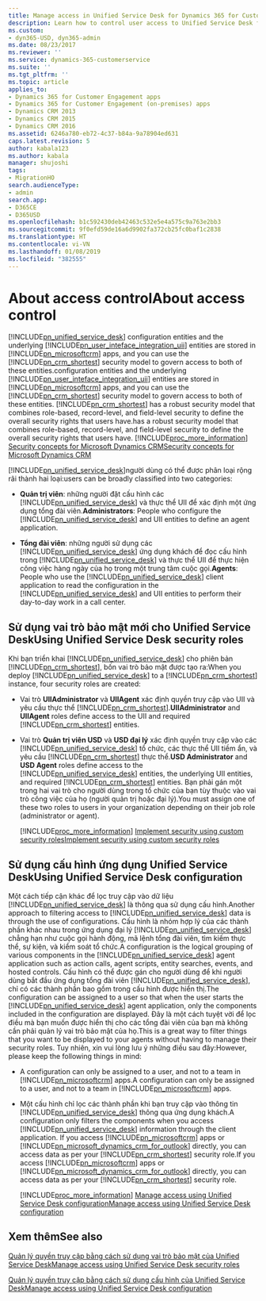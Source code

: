 ```yaml
---
title: Manage access in Unified Service Desk for Dynamics 365 for Customer Engagement apps | MicrosoftDocs
description: Learn how to control user access to Unified Service Desk for Dynamics 365 for Customer Engagement apps by using configuration and security roles.
ms.custom:
- dyn365-USD, dyn365-admin
ms.date: 08/23/2017
ms.reviewer: ''
ms.service: dynamics-365-customerservice
ms.suite: ''
ms.tgt_pltfrm: ''
ms.topic: article
applies_to:
- Dynamics 365 for Customer Engagement apps
- Dynamics 365 for Customer Engagement (on-premises) apps
- Dynamics CRM 2013
- Dynamics CRM 2015
- Dynamics CRM 2016
ms.assetid: 6246a780-eb72-4c37-b84a-9a78904ed631
caps.latest.revision: 5
author: kabala123
ms.author: kabala
manager: shujoshi
tags:
- MigrationHO
search.audienceType:
- admin
search.app:
- D365CE
- D365USD
ms.openlocfilehash: b1c592430deb42463c532e5e4a575c9a763e2bb3
ms.sourcegitcommit: 9f0efd59de16a6d9902fa372cb25fc0baf1c2838
ms.translationtype: HT
ms.contentlocale: vi-VN
ms.lasthandoff: 01/08/2019
ms.locfileid: "382555"
---
```

# <a name="about-access-control"></a><span data-ttu-id="aa3ac-103">About access control</span><span class="sxs-lookup"><span data-stu-id="aa3ac-103">About access control</span></span>
[!INCLUDE[pn_unified_service_desk](../../includes/pn-unified-service-desk.md)] <span data-ttu-id="aa3ac-104">configuration entities and the underlying [!INCLUDE[pn_user_inteface_integration_uii](../../includes/pn-user-interface-integration-uii.md)] entities are stored in [!INCLUDE[pn_microsoftcrm](../../includes/pn-microsoftcrm.md)] apps, and you can use the [!INCLUDE[pn_crm_shortest](../../includes/pn-crm-shortest.md)] security model to govern access to both of these entities.</span><span class="sxs-lookup"><span data-stu-id="aa3ac-104">configuration entities and the underlying [!INCLUDE[pn_user_inteface_integration_uii](../../includes/pn-user-interface-integration-uii.md)] entities are stored in [!INCLUDE[pn_microsoftcrm](../../includes/pn-microsoftcrm.md)] apps, and you can use the [!INCLUDE[pn_crm_shortest](../../includes/pn-crm-shortest.md)] security model to govern access to both of these entities.</span></span> [!INCLUDE[pn_crm_shortest](../../includes/pn-crm-shortest.md)] <span data-ttu-id="aa3ac-105">has a robust security model that combines role-based, record-level, and field-level security to define the overall security rights that users have.</span><span class="sxs-lookup"><span data-stu-id="aa3ac-105">has a robust security model that combines role-based, record-level, and field-level security to define the overall security rights that users have.</span></span> [!INCLUDE[proc_more_information](../../includes/proc-more-information.md)] <span data-ttu-id="aa3ac-106">[Security concepts for Microsoft Dynamics CRM](/dynamics365/customer-engagement/admin/security-concepts)</span><span class="sxs-lookup"><span data-stu-id="aa3ac-106">[Security concepts for Microsoft Dynamics CRM](/dynamics365/customer-engagement/admin/security-concepts)</span></span>  
  
 [!INCLUDE[pn_unified_service_desk](../../includes/pn-unified-service-desk.md)]<span data-ttu-id="aa3ac-107">người dùng có thể được phân loại rộng rãi thành hai loại:</span><span class="sxs-lookup"><span data-stu-id="aa3ac-107">users can be broadly classified into two categories:</span></span>  
  
- <span data-ttu-id="aa3ac-108">**Quản trị viên**: những người đặt cấu hình các [!INCLUDE[pn_unified_service_desk](../../includes/pn-unified-service-desk.md)] và thực thể UII để xác định một ứng dụng tổng đài viên.</span><span class="sxs-lookup"><span data-stu-id="aa3ac-108">**Administrators**: People who configure the [!INCLUDE[pn_unified_service_desk](../../includes/pn-unified-service-desk.md)] and UII entities to define an agent application.</span></span>  
  
- <span data-ttu-id="aa3ac-109">**Tổng đài viên**: những người sử dụng các [!INCLUDE[pn_unified_service_desk](../../includes/pn-unified-service-desk.md)] ứng dụng khách để đọc cấu hình trong [!INCLUDE[pn_unified_service_desk](../../includes/pn-unified-service-desk.md)] và thực thể UII để thực hiện công việc hàng ngày của họ trong một trung tâm cuộc gọi.</span><span class="sxs-lookup"><span data-stu-id="aa3ac-109">**Agents**: People who use the [!INCLUDE[pn_unified_service_desk](../../includes/pn-unified-service-desk.md)] client application to read the configuration in the [!INCLUDE[pn_unified_service_desk](../../includes/pn-unified-service-desk.md)] and UII entities to perform their day-to-day work in a call center.</span></span>  
  
## <a name="using-unified-service-desk-security-roles"></a><span data-ttu-id="aa3ac-110">Sử dụng vai trò bảo mật mới cho Unified Service Desk</span><span class="sxs-lookup"><span data-stu-id="aa3ac-110">Using Unified Service Desk security roles</span></span>  
 <span data-ttu-id="aa3ac-111">Khi bạn triển khai [!INCLUDE[pn_unified_service_desk](../../includes/pn-unified-service-desk.md)] cho phiên bản [!INCLUDE[pn_crm_shortest](../../includes/pn-crm-shortest.md)], bốn vai trò bảo mật được tạo ra:</span><span class="sxs-lookup"><span data-stu-id="aa3ac-111">When you deploy [!INCLUDE[pn_unified_service_desk](../../includes/pn-unified-service-desk.md)] to a [!INCLUDE[pn_crm_shortest](../../includes/pn-crm-shortest.md)] instance, four security roles are created:</span></span>  
  
- <span data-ttu-id="aa3ac-112">Vai trò **UIIAdministrator** và **UIIAgent** xác định quyền truy cập vào UII và yêu cầu thực thể [!INCLUDE[pn_crm_shortest](../../includes/pn-crm-shortest.md)].</span><span class="sxs-lookup"><span data-stu-id="aa3ac-112">**UIIAdministrator** and **UIIAgent** roles define access to the UII and required [!INCLUDE[pn_crm_shortest](../../includes/pn-crm-shortest.md)] entities.</span></span>  
  
- <span data-ttu-id="aa3ac-113">Vai trò **Quản trị viên USD** và **USD đại lý** xác định quyền truy cập vào các [!INCLUDE[pn_unified_service_desk](../../includes/pn-unified-service-desk.md)] tổ chức, các thực thể UII tiềm ẩn, và yêu cầu [!INCLUDE[pn_crm_shortest](../../includes/pn-crm-shortest.md)] thực thể.</span><span class="sxs-lookup"><span data-stu-id="aa3ac-113">**USD Administrator** and **USD Agent** roles define access to the [!INCLUDE[pn_unified_service_desk](../../includes/pn-unified-service-desk.md)] entities, the underlying UII entities, and required [!INCLUDE[pn_crm_shortest](../../includes/pn-crm-shortest.md)] entities.</span></span> <span data-ttu-id="aa3ac-114">Bạn phải gán một trong hai vai trò cho người dùng trong tổ chức của bạn tùy thuộc vào vai trò công việc của họ (người quản trị hoặc đại lý).</span><span class="sxs-lookup"><span data-stu-id="aa3ac-114">You must assign one of these two roles to users in your organization depending on their job role (administrator or agent).</span></span>  
  
  [!INCLUDE[proc_more_information](../../includes/proc-more-information.md)] <span data-ttu-id="aa3ac-115">[Implement security using custom security roles](../../unified-service-desk/admin/manage-access-using-unified-service-desk-security-roles.md)</span><span class="sxs-lookup"><span data-stu-id="aa3ac-115">[Implement security using custom security roles](../../unified-service-desk/admin/manage-access-using-unified-service-desk-security-roles.md)</span></span>  
  
## <a name="using-unified-service-desk-configuration"></a><span data-ttu-id="aa3ac-116">Sử dụng cấu hình ứng dụng Unified Service Desk</span><span class="sxs-lookup"><span data-stu-id="aa3ac-116">Using Unified Service Desk configuration</span></span>  
 <span data-ttu-id="aa3ac-117">Một cách tiếp cận khác để lọc truy cập vào dữ liệu [!INCLUDE[pn_unified_service_desk](../../includes/pn-unified-service-desk.md)] là thông qua sử dụng cấu hình.</span><span class="sxs-lookup"><span data-stu-id="aa3ac-117">Another approach to filtering access to [!INCLUDE[pn_unified_service_desk](../../includes/pn-unified-service-desk.md)] data is through the use of configurations.</span></span> <span data-ttu-id="aa3ac-118">Cấu hình là nhóm hợp lý của các thành phần khác nhau trong ứng dụng đại lý [!INCLUDE[pn_unified_service_desk](../../includes/pn-unified-service-desk.md)] chẳng hạn như cuộc gọi hành động, mã lệnh tổng đài viên, tìm kiếm thực thể, sự kiện, và kiểm soát tổ chức.</span><span class="sxs-lookup"><span data-stu-id="aa3ac-118">A configuration is the logical grouping of various components in the [!INCLUDE[pn_unified_service_desk](../../includes/pn-unified-service-desk.md)] agent application such as action calls, agent scripts, entity searches, events, and hosted controls.</span></span> <span data-ttu-id="aa3ac-119">Cấu hình có thể được gán cho người dùng để khi người dùng bắt đầu ứng dụng tổng đài viên [!INCLUDE[pn_unified_service_desk](../../includes/pn-unified-service-desk.md)], chỉ có các thành phần bao gồm trong cấu hình được hiển thị.</span><span class="sxs-lookup"><span data-stu-id="aa3ac-119">The configuration can be assigned to a user so that when the user starts the [!INCLUDE[pn_unified_service_desk](../../includes/pn-unified-service-desk.md)] agent application, only the components included in the configuration are displayed.</span></span> <span data-ttu-id="aa3ac-120">Đây là một cách tuyệt vời để lọc điều mà bạn muốn được hiển thị cho các tổng đài viên của bạn mà không cần phải quản lý vai trò bảo mật của họ.</span><span class="sxs-lookup"><span data-stu-id="aa3ac-120">This is a great way to filter things that you want to be displayed to your agents without having to manage their security roles.</span></span> <span data-ttu-id="aa3ac-121">Tuy nhiên, xin vui lòng lưu ý những điều sau đây:</span><span class="sxs-lookup"><span data-stu-id="aa3ac-121">However, please keep the following things in mind:</span></span>  
  
- <span data-ttu-id="aa3ac-122">A configuration can only be assigned to a user, and not to a team in [!INCLUDE[pn_microsoftcrm](../../includes/pn-microsoftcrm.md)] apps.</span><span class="sxs-lookup"><span data-stu-id="aa3ac-122">A configuration can only be assigned to a user, and not to a team in [!INCLUDE[pn_microsoftcrm](../../includes/pn-microsoftcrm.md)] apps.</span></span>  
  
- <span data-ttu-id="aa3ac-123">Một cấu hình chỉ lọc các thành phần khi bạn truy cập vào thông tin [!INCLUDE[pn_unified_service_desk](../../includes/pn-unified-service-desk.md)] thông qua ứng dụng khách.</span><span class="sxs-lookup"><span data-stu-id="aa3ac-123">A configuration only filters the components when you access [!INCLUDE[pn_unified_service_desk](../../includes/pn-unified-service-desk.md)] information through the client application.</span></span> <span data-ttu-id="aa3ac-124">If you access [!INCLUDE[pn_microsoftcrm](../../includes/pn-microsoftcrm.md)] apps or [!INCLUDE[pn_microsoft_dynamics_crm_for_outlook](../../includes/pn-microsoft-dynamics-crm-for-outlook.md)] directly, you can access data as per your [!INCLUDE[pn_crm_shortest](../../includes/pn-crm-shortest.md)] security role.</span><span class="sxs-lookup"><span data-stu-id="aa3ac-124">If you access [!INCLUDE[pn_microsoftcrm](../../includes/pn-microsoftcrm.md)] apps or [!INCLUDE[pn_microsoft_dynamics_crm_for_outlook](../../includes/pn-microsoft-dynamics-crm-for-outlook.md)] directly, you can access data as per your [!INCLUDE[pn_crm_shortest](../../includes/pn-crm-shortest.md)] security role.</span></span>  
  
  [!INCLUDE[proc_more_information](../../includes/proc-more-information.md)] <span data-ttu-id="aa3ac-125">[Manage access using Unified Service Desk configuration](../../unified-service-desk/admin/manage-access-using-unified-service-desk-configuration.md)</span><span class="sxs-lookup"><span data-stu-id="aa3ac-125">[Manage access using Unified Service Desk configuration](../../unified-service-desk/admin/manage-access-using-unified-service-desk-configuration.md)</span></span>  
  
  
## <a name="see-also"></a><span data-ttu-id="aa3ac-126">Xem thêm</span><span class="sxs-lookup"><span data-stu-id="aa3ac-126">See also</span></span>  
 [<span data-ttu-id="aa3ac-127">Quản lý quyền truy cập bằng cách sử dụng vai trò bảo mật của Unified Service Desk</span><span class="sxs-lookup"><span data-stu-id="aa3ac-127">Manage access using Unified Service Desk security roles</span></span>](../../unified-service-desk/admin/manage-access-using-unified-service-desk-security-roles.md)  
  
 [<span data-ttu-id="aa3ac-128">Quản lý quyền truy cập bằng cách sử dụng cấu hình của Unified Service Desk</span><span class="sxs-lookup"><span data-stu-id="aa3ac-128">Manage access using Unified Service Desk configuration</span></span>](../../unified-service-desk/admin/manage-access-using-unified-service-desk-configuration.md)  
